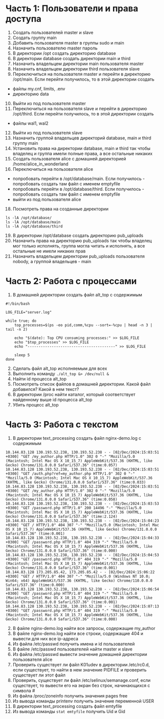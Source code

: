 # Часть 1: Пользователи и права доступа
1) Создать пользователей master и slave
2) Создать группу main
3) Добавить пользователя master в группы sudo и main
4) Назначить пользователю master пароль
5) В директории /opt создать директорию database
6) В директории database создать директории main и third
7) Назначить владельцем директории main пользователя master
8) Назначить владельцем директории third пользователя slave
9) Переключиться на пользователя master и перейти в директорию /opt/main. Если перейти получилось, то в этой директории создать
- файлы my.cnf, limits, .env
- директорию data
10) Выйти из под пользователя master
11) Переключиться на пользователя slave и перейти в директорию /opt/third. Если перейти получилось, то в этой директории создать
- файлы wal1, wal2
12) Выйти из под пользователя slave
13) Назначить группой владельцев директорий database, main и third группу main
14) Установить права на директории database, main и third так чтобы владелец и группа имели полные права, а все остальные никаких
15) Создать пользователя alice с домашней директорией /home/alice_in_wonderland
16) Переключиться на пользователя alice
- попробовать перейти в /opt/database/main. Если получилось - попробовать создать там файл с именем emptyfile
- попробовать перейти в /opt/database/third. Если получилось - попробовать создать там файл с именем emptyfile
- выйти из под пользователя alice
18) Посмотреть права на созданные директории
```
ls -lA /opt/database/
ls -lA /opt/database/main
ls -lA /opt/database/third
```
19) В директории /opt/database создать директорию pub_uploads
20) Назначить права на директорию pub_uploads так чтобы владелец мог только исполнять, группа могла читать и исполнять, а все остальные не имели никаких прав
21) Назначить владельцем директории pub_uploads пользователя nobody, а группой владельцев - main
# Часть 2: Работа с процессами
1) В домашней директории создать файл alt_top с содержимым
```
#!/bin/bash

LOG_FILE="server.log"

while true; do
    top_processes=$(ps -eo pid,comm,%cpu --sort=-%cpu | head -n 3 | tail -n 2)

    echo "$(date): Top CPU consuming processes:" >> $LOG_FILE
    echo "$top_processes" >> $LOG_FILE
    echo "----------------------------------------" >> $LOG_FILE

    sleep 5
done
```
2) Сделать файл alt_top исполняемым для всех
3) Выполнить команду ```./alt_top &> /dev/null &```
4) Найти id процесса alt_top
5) Посмотреть список файлов в домашней директории. Какой файл добавился? Какой в нем текст?
6) В директории /proc найти каталог, который соответствует найденному выше id процесса alt_top
7) Убить процесс alt_top
# Часть 3: Работа с текстом
1) В директории text_processing создать файл nginx-demo.log с содержимым
```
10.144.83.128 130.193.52.238, 130.193.52.238 - - [02/Dec/2024:15:03:51 +0300] "GET /my_author.php HTTP/1.0" 302 0 "-" "Mozilla/5.0 (Macintosh; Intel Mac OS X 10_15_7) AppleWebKit/537.36 (KHTML, like Gecko) Chrome/131.0.0.0 Safari/537.36" (time:0.057)
10.144.83.128 130.193.52.238, 130.193.52.238 - - [02/Dec/2024:15:03:51 +0300] "GET /auth.php?ref=my_author.php HTTP/1.0" 302 0 "-" "Mozilla/5.0 (Macintosh; Intel Mac OS X 10_15_7) AppleWebKit/537.36 (KHTML, like Gecko) Chrome/131.0.0.0 Safari/537.36" (time:0.033)
10.144.83.128 130.193.52.238, 130.193.52.238 - - [02/Dec/2024:15:03:51 +0300] "GET /my_author.php HTTP/1.0" 302 0 "-" "Mozilla/5.0 (Macintosh; Intel Mac OS X 10_15_7) AppleWebKit/537.36 (KHTML, like Gecko) Chrome/131.0.0.0 Safari/537.36" (time:0.058)
10.144.83.128 130.193.52.238, 130.193.52.238 - - [02/Dec/2024:15:03:53 +0300] "GET /password.php HTTP/1.0" 200 14496 "-" "Mozilla/5.0 (Macintosh; Intel Mac OS X 10_15_7) AppleWebKit/537.36 (KHTML, like Gecko) Chrome/131.0.0.0 Safari/537.36" (time:2.124)
10.144.83.128 130.193.52.238, 130.193.52.238 - - [02/Dec/2024:15:04:23 +0300] "GET / HTTP/1.0" 404 307 "-" "Mozilla/5.0 (Macintosh; Intel Mac OS X 10_15_7) AppleWebKit/537.36 (KHTML, like Gecko) Chrome/131.0.0.0 Safari/537.36" (time:0.001)
10.144.83.128 130.193.52.238, 130.193.52.238 - - [02/Dec/2024:15:04:33 +0300] "GET /password.php HTTP/1.0" 404 319 "-" "Mozilla/5.0 (Macintosh; Intel Mac OS X 10_15_7) AppleWebKit/537.36 (KHTML, like Gecko) Chrome/131.0.0.0 Safari/537.36" (time:0.000)
10.144.83.128 130.193.52.238, 130.193.52.238 - - [02/Dec/2024:15:04:53 +0300] "GET /password.php HTTP/1.0" 404 319 "-" "Mozilla/5.0 (Macintosh; Intel Mac OS X 10_15_7) AppleWebKit/537.36 (KHTML, like Gecko) Chrome/131.0.0.0 Safari/537.36" (time:0.001)
10.144.83.128 173.205.85.42, 173.205.85.42 - - [02/Dec/2024:15:06:22 +0300] "GET / HTTP/1.0" 404 307 "-" "Mozilla/5.0 (Windows NT 10.0; Win64; x64) AppleWebKit/537.36 (KHTML, like Gecko) Chrome/110.0.0.0 Safari/537.36" (time:0.000)
10.144.83.128 130.193.52.238, 130.193.52.238 - - [02/Dec/2024:15:06:54 +0300] "GET /password.php HTTP/1.0" 404 319 "-" "Mozilla/5.0 (Macintosh; Intel Mac OS X 10_15_7) AppleWebKit/537.36 (KHTML, like Gecko) Chrome/131.0.0.0 Safari/537.36" (time:0.001)
10.144.83.128 130.193.52.238, 130.193.52.238 - - [02/Dec/2024:15:07:13 +0300] "GET /password.php HTTP/1.0" 404 319 "-" "Mozilla/5.0 (Macintosh; Intel Mac OS X 10_15_7) AppleWebKit/537.36 (KHTML, like Gecko) Chrome/131.0.0.0 Safari/537.36" (time:0.000)
```
2) В файле nginx-demo.log найти все запросы, содержащие my_author
3) В файле nginx-demo.log найти все строки, содержащие 404 и вывести для них все ip-адреса
4) Из файла /etc/passwd получить имена и id пользователей
5) В файле /etc/passwd пользователей найти master и slave
6) Из файла /etc/passwd вывести значение домашней директории пользователя alice
7) Проверить существует ли файл K01udev в директории /etc/rc0.d, если существует, то найти в нем значение PIDFILE и проверить существует ли этот файл
8) Проверить, существует ли файл /etc/selinux/semanage.conf, если существует, то вывести его на экран без строк, начинающихся с символа #
9) Из файла /proc/zoneinfo получить значения pages free
10) Из вывода команды printenv получить значение переменной USER
11) В директории text_processing создать файл  emtyfile
12) Из вывода команды ```stat emtyfile``` получить Uid и Gid
